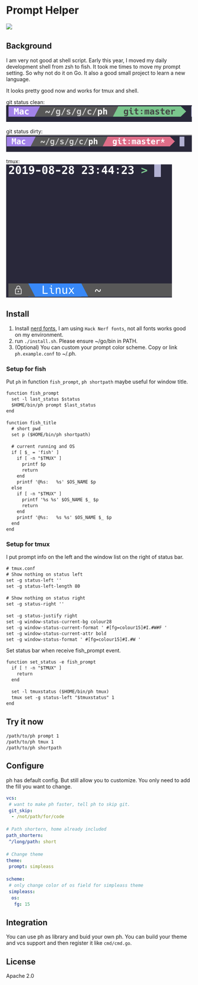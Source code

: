 # Prompt Helper

<img src="https://github.com/chaopeng/ph/workflows/Go%20Build%20&%20Test/badge.svg">

## Background

I am very not good at shell script. Early this year, I moved my daily development shell from zsh to fish. It took me times to move my prompt setting. So why not do it on Go. It also a good small project to learn a new language.

It looks pretty good now and works for tmux and shell.

git status clean:<br>
<img src="screenshot/git-1.png">

git status dirty:<br>
<img src="screenshot/git-2.png">

tmux:<br>
<img src="screenshot/tmux.png">

## Install

1. Install [nerd fonts](https://github.com/ryanoasis/nerd-fonts), I am using `Hack Nerf fonts`, not all fonts works good on my environment.
2. run `./install.sh`. Please ensure ~/go/bin in PATH.
3. (Optional) You can custom your prompt color scheme. Copy or link `ph.example.conf` to ~/.ph.

### Setup for fish

Put `ph` in function `fish_prompt`, `ph shortpath` maybe useful for window title.

```fish
function fish_prompt
  set -l last_status $status
  $HOME/bin/ph prompt $last_status
end

function fish_title
  # short pwd
  set p ($HOME/bin/ph shortpath)

  # current running and OS
  if [ $_ = 'fish' ]
    if [ -n "$TMUX" ]
      printf $p
      return
    end
    printf '@%s:   %s' $OS_NAME $p
  else
    if [ -n "$TMUX" ]
      printf '%s %s' $OS_NAME $_ $p
      return
    end
    printf '@%s:   %s %s' $OS_NAME $_ $p
  end
end
```

### Setup for tmux

I put prompt info on the left and the window list on the right of status bar.

```
# tmux.conf
# Show nothing on status left
set -g status-left ''
set -g status-left-length 80

# Show nothing on status right
set -g status-right ''

set -g status-justify right
set -g window-status-current-bg colour28
set -g window-status-current-format ' #[fg=colour15]#I.#W#F '
set -g window-status-current-attr bold
set -g window-status-format ' #[fg=colour15]#I.#W '
```

Set status bar when receive fish_prompt event.

```fish
function set_status -e fish_prompt
  if [ ! -n "$TMUX" ]
    return
  end

  set -l tmuxstatus ($HOME/bin/ph tmux)
  tmux set -g status-left "$tmuxstatus" 1
end
```

## Try it now

```
/path/to/ph prompt 1
/path/to/ph tmux 1
/path/to/ph shortpath
```

## Configure

ph has default config. But still allow you to customize. You only need to add the fill you want to change.

```yaml
vcs:
 # want to make ph faster, tell ph to skip git.
 git_skip:
  - /not/path/for/code

# Path shortern, home already included
path_shortern:
 ^/long/path: short

# Change theme
theme:
 prompt: simpleass

scheme:
 # only change color of os field for simpleass theme
 simpleass:
  os:
   fg: 15
```

## Integration

You can use ph as library and buid your own ph. You can build your theme and vcs support and then register it like `cmd/cmd.go`.

## License

Apache 2.0

